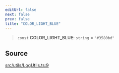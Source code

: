 ```yaml
---
editUrl: false
next: false
prev: false
title: "COLOR_LIGHT_BLUE"
---
```


> `const` **COLOR\_LIGHT\_BLUE**: `string` = `"#3580bd"`

## Source

[src/utils/LogUtils.ts:9](https://github.com/relishinc/dill-pixel/blob/c79d8e8552aaa0f13a29535c819ae67d025b4669/src/utils/LogUtils.ts#L9)

